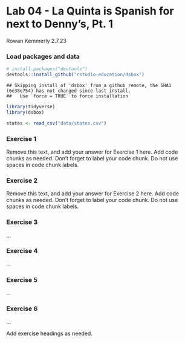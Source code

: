Lab 04 - La Quinta is Spanish for next to Denny’s, Pt. 1
================
Rowan Kemmerly
2.7.23

### Load packages and data

``` r
# install.packages("devtools")
devtools::install_github("rstudio-education/dsbox")
```

    ## Skipping install of 'dsbox' from a github remote, the SHA1 (6e38e754) has not changed since last install.
    ##   Use `force = TRUE` to force installation

``` r
library(tidyverse) 
library(dsbox) 
```

``` r
states <- read_csv("data/states.csv")
```

### Exercise 1

Remove this text, and add your answer for Exercise 1 here. Add code
chunks as needed. Don’t forget to label your code chunk. Do not use
spaces in code chunk labels.

### Exercise 2

Remove this text, and add your answer for Exercise 2 here. Add code
chunks as needed. Don’t forget to label your code chunk. Do not use
spaces in code chunk labels.

### Exercise 3

…

### Exercise 4

…

### Exercise 5

…

### Exercise 6

…

Add exercise headings as needed.
